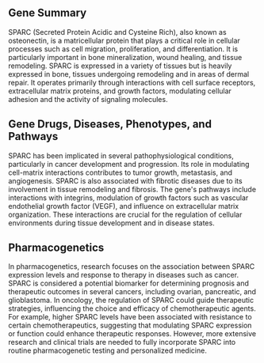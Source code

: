 ## Gene Summary
SPARC (Secreted Protein Acidic and Cysteine Rich), also known as osteonectin, is a matricellular protein that plays a critical role in cellular processes such as cell migration, proliferation, and differentiation. It is particularly important in bone mineralization, wound healing, and tissue remodeling. SPARC is expressed in a variety of tissues but is heavily expressed in bone, tissues undergoing remodeling and in areas of dermal repair. It operates primarily through interactions with cell surface receptors, extracellular matrix proteins, and growth factors, modulating cellular adhesion and the activity of signaling molecules.

## Gene Drugs, Diseases, Phenotypes, and Pathways
SPARC has been implicated in several pathophysiological conditions, particularly in cancer development and progression. Its role in modulating cell-matrix interactions contributes to tumor growth, metastasis, and angiogenesis. SPARC is also associated with fibrotic diseases due to its involvement in tissue remodeling and fibrosis. The gene's pathways include interactions with integrins, modulation of growth factors such as vascular endothelial growth factor (VEGF), and influence on extracellular matrix organization. These interactions are crucial for the regulation of cellular environments during tissue development and in disease states.

## Pharmacogenetics
In pharmacogenetics, research focuses on the association between SPARC expression levels and response to therapy in diseases such as cancer. SPARC is considered a potential biomarker for determining prognosis and therapeutic outcomes in several cancers, including ovarian, pancreatic, and glioblastoma. In oncology, the regulation of SPARC could guide therapeutic strategies, influencing the choice and efficacy of chemotherapeutic agents. For example, higher SPARC levels have been associated with resistance to certain chemotherapeutics, suggesting that modulating SPARC expression or function could enhance therapeutic responses. However, more extensive research and clinical trials are needed to fully incorporate SPARC into routine pharmacogenetic testing and personalized medicine.